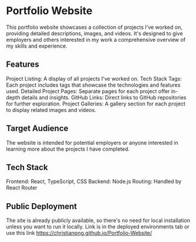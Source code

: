 # Portfolio Website
This portfolio website showcases a collection of projects I've worked on, providing detailed descriptions, images, and videos. It's designed to give employers and others interested in my work a comprehensive overview of my skills and experience.

## Features
Project Listing: A display of all projects I've worked on.
Tech Stack Tags: Each project includes tags that showcase the technologies and features used.
Detailed Project Pages: Separate pages for each project offer in-depth details and insights.
GitHub Links: Direct links to GitHub repositories for further exploration.
Project Galleries: A gallery section for each project to display related images and videos.

## Target Audience
The website is intended for potential employers or anyone interested in learning more about the projects I have completed.

## Tech Stack
Frontend: React, TypeScript, CSS
Backend: Node.js
Routing: Handled by React Router

## Public Deployment
The site is already publicly available, so there's no need for local installation unless you want to run it locally. Link is in the deployed environments tab or use this link https://christianpng.github.io/Portfolio-Website/
